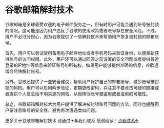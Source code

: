 # 谷歌邮箱解封技术

谷歌邮箱是全球最受欢迎的电子邮件服务之一，但有时用户可能会遇到账号被封锁的情况。这可能是因为用户违反了谷歌的使用政策或者账号存在安全风险。不过，用户不必过分担心，因为谷歌提供了一些解封技术来帮助用户恢复被封锁的邮箱账号。

首先，用户可以尝试使用备用电子邮件地址或者手机号码来验证身份，以便重新获得账号的访问权限。此外，用户还可以通过回答之前设置的安全问题或者提供最近登录的IP地址等信息来验证账号的所有权。如果用户能够提供准确的信息，谷歌通常会尽快解封账号。

另外，谷歌还提供了一些安全建议，帮助用户保护自己的邮箱账号，减少账号被封锁的风险。用户可以启用两步验证，定期更改密码，并注意不要点击可疑的链接或者提供个人信息给不明来源的网站，从而降低账号被盗用或者滥用的可能性。

总之，谷歌邮箱解封技术为用户提供了解决被封锁账号问题的方法，同时也提醒用户要注意账号的安全性，避免再次遭遇类似问题。

更多关于谷歌邮箱解封技术 请通过✈与我们联系,感谢阅读！[点我联系✈](https://u.G208.com)